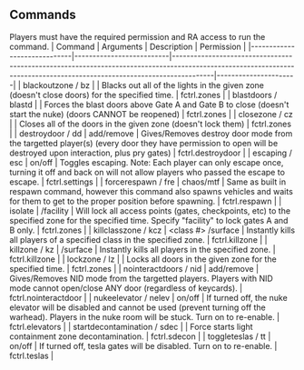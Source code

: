 ## Commands
Players must have the required permission and RA access to run the command.
| Command                     | Arguments                | Description                                                                                                                                                           | Permission           |
|-----------------------------|--------------------------|-----------------------------------------------------------------------------------------------------------------------------------------------------------------------|----------------------|
| blackoutzone / bz           | <zone> <time>            | Blacks out all of the lights in the given zone (doesn't close doors) for the specified time.                                                                          | fctrl.zones          |
| blastdoors / blastd         |                          | Forces the blast doors above Gate A and Gate B to close (doesn't start the nuke) (doors CANNOT be reopened)                                                           | fctrl.zones          |
| closezone / cz              | <zone>                   | Closes all of the doors in the given zone (doesn't lock them)                                                                                                         | fctrl.zones          |
| destroydoor / dd            | add/remove <player>      | Gives/Removes destroy door mode from the targetted player(s) (every door they have permission to open will be destroyed upon interaction, plus pry gates)             | fctrl.destroydoor    |
| escaping / esc              | on/off                   | Toggles escaping. Note: Each player can only escape once, turning it off and back on will not allow players who passed the escape to escape.                          | fctrl.settings       |
| forcerespawn / fre          | chaos/mtf                | Same as built in respawn command, however this command also spawns vehicles and waits for them to get to the proper position before spawning.                         | fctrl.respawn        |
| isolate                     | <zone>/facility <time>   | Will lock all access points (gates, checkpoints, etc) to the specified zone for the specified time. Specify "facility" to lock gates A and B only.                    | fctrl.zones          |
| killclasszone / kcz         | <class #> <zone>/surface | Instantly kills all players of a specified class in the specified zone.                                                                                               | fctrl.killzone       |
| killzone / kz               | <zone>/surface           | Instantly kills all players in the specified zone.                                                                                                                    | fctrl.killzone       |
| lockzone / lz               | <zone> <time>            | Locks all doors in the given zone for the specified time.                                                                                                             | fctrl.zones          |
| nointeractdoors / nid       | add/remove <player>      | Gives/Removes NID mode from the targetted players. Players with NID mode cannot open/close ANY door (regardless of keycards).                                         | fctrl.nointeractdoor |
| nukeelevator / nelev        | on/off                   | If turned off, the nuke elevator will be disabled and cannot be used (prevent turning off the warhead). Players in the nuke room will be stuck. Turn on to re-enable. | fctrl.elevators      |
| startdecontamination / sdec |                          | Force starts light containment zone decontamination.                                                                                                                  | fctrl.sdecon         |
| toggleteslas / tt           | on/off                   | If turned off, tesla gates will be disabled. Turn on to re-enable.                                                                                                    | fctrl.teslas         |